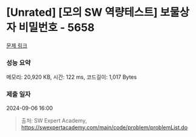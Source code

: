 # [Unrated] [모의 SW 역량테스트] 보물상자 비밀번호 - 5658 

[문제 링크](https://swexpertacademy.com/main/code/problem/problemDetail.do?contestProbId=AWXRUN9KfZ8DFAUo) 

### 성능 요약

메모리: 20,920 KB, 시간: 122 ms, 코드길이: 1,017 Bytes

### 제출 일자

2024-09-06 16:00



> 출처: SW Expert Academy, https://swexpertacademy.com/main/code/problem/problemList.do